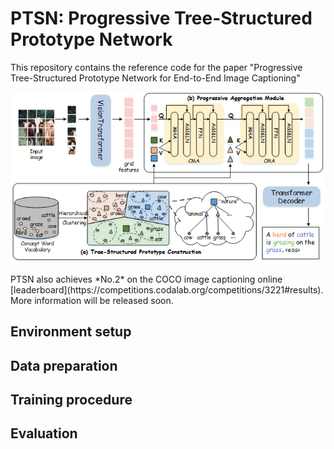 # PTSN: Progressive Tree-Structured Prototype Network
This repository contains the reference code for the paper "Progressive Tree-Structured Prototype Network for End-to-End Image Captioning"
<p align="center">
  <img src="images/framework.png" alt="Progressive Tree-Structured Prototype Network" width="850"/>
</p>
PTSN also achieves *No.2* on the COCO image captioning online [leaderboard](https://competitions.codalab.org/competitions/3221#results). More information will be released soon.

## Environment setup
## Data preparation
## Training procedure
## Evaluation
